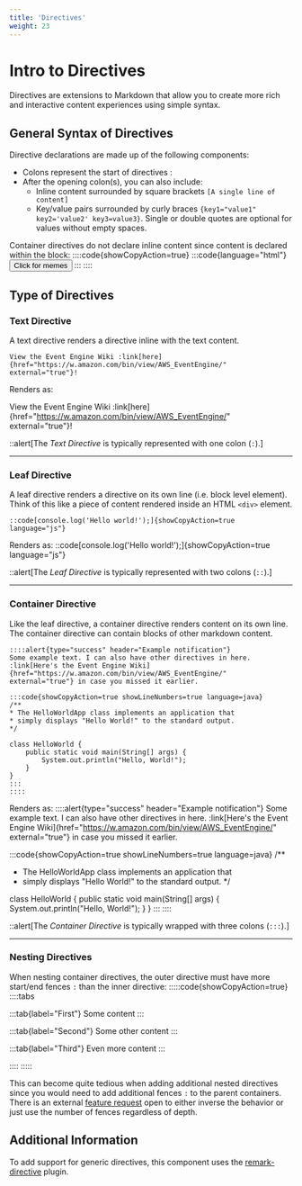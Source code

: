 ```yaml
---
title: 'Directives'
weight: 23
---
```


# Intro to Directives 

Directives are extensions to Markdown that allow you to create more rich and interactive content experiences using simple syntax.

## General Syntax of Directives

Directive declarations are made up of the following components:
* Colons represent the start of directives :
* After the opening colon(s), you can also include:
  * Inline content surrounded by square brackets `[A single line of content]`
  * Key/value pairs surrounded by curly braces `{key1="value1" key2='value2' key3=value3}`. Single or double quotes are optional for values without empty spaces.

Container directives do not declare inline content since content is declared within the block:
::::code{showCopyAction=true}
:::code{language="html"}
<button>
    Click for memes
</button>
:::
::::

## Type of Directives

### Text Directive
A text directive renders a directive inline with the text content.

```
View the Event Engine Wiki :link[here]{href="https://w.amazon.com/bin/view/AWS_EventEngine/" external="true"}!
```

Renders as:

View the Event Engine Wiki :link[here]{href="https://w.amazon.com/bin/view/AWS_EventEngine/" external="true"}!

::alert[The *Text Directive* is typically represented with one colon (`:`).]

---

### Leaf Directive
A leaf directive renders a directive on its own line (i.e. block level element). Think of this like a piece of content rendered inside an HTML `<div>` element.

```
::code[console.log('Hello world!');]{showCopyAction=true language="js"}
```
Renders as:
::code[console.log('Hello world!');]{showCopyAction=true language="js"}

::alert[The *Leaf Directive* is typically represented with two colons (`::`).]

---

### Container Directive
Like the leaf directive, a container directive renders content on its own line. The container directive can contain blocks of other markdown content. 

```
::::alert{type="success" header="Example notification"}
Some example text. I can also have other directives in here.
:link[Here's the Event Engine Wiki]{href="https://w.amazon.com/bin/view/AWS_EventEngine/" external="true"} in case you missed it earlier.

:::code{showCopyAction=true showLineNumbers=true language=java}
/** 
* The HelloWorldApp class implements an application that
* simply displays "Hello World!" to the standard output.
*/

class HelloWorld {
    public static void main(String[] args) {
        System.out.println("Hello, World!"); 
    }
}
:::
::::
```

Renders as:
::::alert{type="success" header="Example notification"}
Some example text. I can also have other directives in here.
:link[Here's the Event Engine Wiki]{href="https://w.amazon.com/bin/view/AWS_EventEngine/" external="true"} in case you missed it earlier.

:::code{showCopyAction=true showLineNumbers=true language=java}
/** 
* The HelloWorldApp class implements an application that
* simply displays "Hello World!" to the standard output.
*/

class HelloWorld {
    public static void main(String[] args) {
        System.out.println("Hello, World!"); 
    }
}
:::
::::

::alert[The *Container Directive* is typically wrapped with three colons (`:::`).]

---

### Nesting Directives
When nesting container directives, the outer directive must have more start/end fences `:` than the inner directive:
:::::code{showCopyAction=true}
::::tabs

:::tab{label="First"}
Some content
:::

:::tab{label="Second"}
Some other content
:::

:::tab{label="Third"}
Even more content
:::

::::
:::::

This can become quite tedious when adding additional nested directives since you would need to add additional fences `:`
to the parent containers. There is an external [feature request](https://github.com/micromark/micromark-extension-directive/issues/8) open to either inverse the behavior or just use the number of fences
regardless of depth.

## Additional Information
To add support for generic directives, this component uses the [remark-directive](https://github.com/remarkjs/remark-directive) plugin.